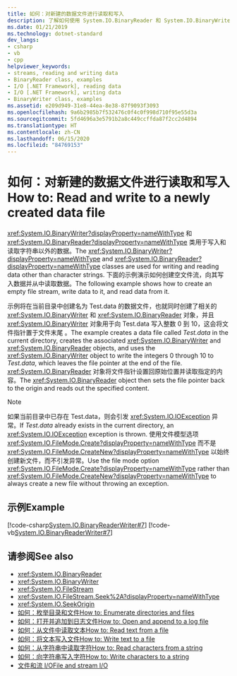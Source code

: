```yaml
---
title: 如何：对新建的数据文件进行读取和写入
description: 了解如何使用 System.IO.BinaryReader 和 System.IO.BinaryWriter 类读取和写入 .NET 中新创建的数据文件。
ms.date: 01/21/2019
ms.technology: dotnet-standard
dev_langs:
- csharp
- vb
- cpp
helpviewer_keywords:
- streams, reading and writing data
- BinaryReader class, examples
- I/O [.NET Framework], reading data
- I/O [.NET Framework], writing data
- BinaryWriter class, examples
ms.assetid: e209d949-31e8-44ea-8e38-87f9093f3093
ms.openlocfilehash: 9a6b2985b7f532476c0f4c0f998d710f95e55d3a
ms.sourcegitcommit: 5fd4696a3e5791b2a8c449ccffda87f2cc2d4894
ms.translationtype: HT
ms.contentlocale: zh-CN
ms.lasthandoff: 06/15/2020
ms.locfileid: "84769153"
---
```

# <a name="how-to-read-and-write-to-a-newly-created-data-file"></a><span data-ttu-id="f076e-103">如何：对新建的数据文件进行读取和写入</span><span class="sxs-lookup"><span data-stu-id="f076e-103">How to: Read and write to a newly created data file</span></span>
<span data-ttu-id="f076e-104"><xref:System.IO.BinaryWriter?displayProperty=nameWithType> 和 <xref:System.IO.BinaryReader?displayProperty=nameWithType> 类用于写入和读取字符串以外的数据。</span><span class="sxs-lookup"><span data-stu-id="f076e-104">The <xref:System.IO.BinaryWriter?displayProperty=nameWithType> and <xref:System.IO.BinaryReader?displayProperty=nameWithType> classes are used for writing and reading data other than character strings.</span></span> <span data-ttu-id="f076e-105">下面的示例演示如何创建空文件流，向其写入数据并从中读取数据。</span><span class="sxs-lookup"><span data-stu-id="f076e-105">The following example shows how to create an empty file stream, write data to it, and read data from it.</span></span>

<span data-ttu-id="f076e-106">示例将在当前目录中创建名为 Test.data 的数据文件，也就同时创建了相关的 <xref:System.IO.BinaryWriter> 和 <xref:System.IO.BinaryReader> 对象，并且 <xref:System.IO.BinaryWriter> 对象用于向 Test.data 写入整数 0 到 10，这会将文件指针置于文件末尾 。</span><span class="sxs-lookup"><span data-stu-id="f076e-106">The example creates a data file called *Test.data* in the current directory, creates the associated <xref:System.IO.BinaryWriter> and <xref:System.IO.BinaryReader> objects, and uses the <xref:System.IO.BinaryWriter> object to write the integers 0 through 10 to *Test.data*, which leaves the file pointer at the end of the file.</span></span> <span data-ttu-id="f076e-107"><xref:System.IO.BinaryReader> 对象将文件指针设置回原始位置并读取指定的内容。</span><span class="sxs-lookup"><span data-stu-id="f076e-107">The <xref:System.IO.BinaryReader> object then sets the file pointer back to the origin and reads out the specified content.</span></span>  
  
> [!NOTE]
> <span data-ttu-id="f076e-108">如果当前目录中已存在 Test.data，则会引发 <xref:System.IO.IOException> 异常。</span><span class="sxs-lookup"><span data-stu-id="f076e-108">If *Test.data* already exists in the current directory, an <xref:System.IO.IOException> exception is thrown.</span></span> <span data-ttu-id="f076e-109">使用文件模型选项 <xref:System.IO.FileMode.Create?displayProperty=nameWithType> 而不是 <xref:System.IO.FileMode.CreateNew?displayProperty=nameWithType> 以始终创建新文件，而不引发异常。</span><span class="sxs-lookup"><span data-stu-id="f076e-109">Use the file mode option <xref:System.IO.FileMode.Create?displayProperty=nameWithType> rather than <xref:System.IO.FileMode.CreateNew?displayProperty=nameWithType> to always create a new file without throwing an exception.</span></span>  
  
## <a name="example"></a><span data-ttu-id="f076e-110">示例</span><span class="sxs-lookup"><span data-stu-id="f076e-110">Example</span></span>  
 [!code-csharp[System.IO.BinaryReaderWriter#7](../../../samples/snippets/csharp/VS_Snippets_CLR_System/system.IO.BinaryReaderWriter/CS/source6.cs#7)]
 [!code-vb[System.IO.BinaryReaderWriter#7](../../../samples/snippets/visualbasic/VS_Snippets_CLR_System/system.IO.BinaryReaderWriter/VB/source6.vb#7)]  
  
## <a name="see-also"></a><span data-ttu-id="f076e-111">请参阅</span><span class="sxs-lookup"><span data-stu-id="f076e-111">See also</span></span>

- <xref:System.IO.BinaryReader>  
- <xref:System.IO.BinaryWriter>  
- <xref:System.IO.FileStream>  
- <xref:System.IO.FileStream.Seek%2A?displayProperty=nameWithType>  
- <xref:System.IO.SeekOrigin>  
- [<span data-ttu-id="f076e-112">如何：枚举目录和文件</span><span class="sxs-lookup"><span data-stu-id="f076e-112">How to: Enumerate directories and files</span></span>](how-to-enumerate-directories-and-files.md)  
- [<span data-ttu-id="f076e-113">如何：打开并追加到日志文件</span><span class="sxs-lookup"><span data-stu-id="f076e-113">How to: Open and append to a log file</span></span>](how-to-open-and-append-to-a-log-file.md)  
- [<span data-ttu-id="f076e-114">如何：从文件中读取文本</span><span class="sxs-lookup"><span data-stu-id="f076e-114">How to: Read text from a file</span></span>](how-to-read-text-from-a-file.md)  
- [<span data-ttu-id="f076e-115">如何：将文本写入文件</span><span class="sxs-lookup"><span data-stu-id="f076e-115">How to: Write text to a file</span></span>](how-to-write-text-to-a-file.md)  
- [<span data-ttu-id="f076e-116">如何：从字符串中读取字符</span><span class="sxs-lookup"><span data-stu-id="f076e-116">How to: Read characters from a string</span></span>](how-to-read-characters-from-a-string.md)  
- [<span data-ttu-id="f076e-117">如何：向字符串写入字符</span><span class="sxs-lookup"><span data-stu-id="f076e-117">How to: Write characters to a string</span></span>](how-to-write-characters-to-a-string.md)  
- [<span data-ttu-id="f076e-118">文件和流 I/O</span><span class="sxs-lookup"><span data-stu-id="f076e-118">File and stream I/O</span></span>](index.md)
